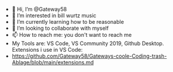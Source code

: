- 👋 Hi, I’m @Gateway58
- 👀 I’m interested in bill wurtz music 
- 🌱 I’m currently learning how to be reasonable 
- 💞️ I’m looking to collaborate with myself
- 📫 How to reach me: you don't want to reach me
- My Tools are: VS Code, VS Community 2019, Github Desktop. Extensions i use in VS Code:  
- https://github.com/Gateway58/Gateways-coole-Coding-trash-Ablage/blob/main/extensions.md
<!---
Gateway58/Gateway58 is a ✨ special ✨ repository because its `README.md` (this file) appears on your GitHub profile.
You can click the Preview link to take a look at your changes.
--->
